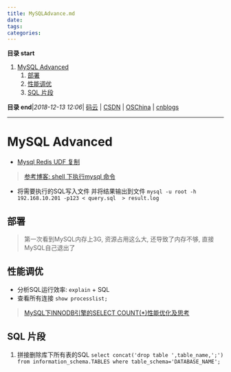 ```yaml
---
title: MySQLAdvance.md
date: 
tags: 
categories: 
---
```


**目录 start**
 
1. [MySQL Advanced](#mysql-advanced)
    1. [部署](#部署)
    1. [性能调优](#性能调优)
    1. [SQL 片段](#sql-片段)

**目录 end**|_2018-12-13 12:06_| [码云](https://gitee.com/gin9) | [CSDN](http://blog.csdn.net/kcp606) | [OSChina](https://my.oschina.net/kcp1104) | [cnblogs](http://www.cnblogs.com/kuangcp)
****************************************
# MySQL Advanced

- [Mysql Redis UDF 复制](http://www.cnblogs.com/zhxilin/archive/2016/09/30/5923671.html)


> [参考博客: shell 下执行mysql 命令](http://www.cnblogs.com/wangkangluo1/archive/2012/04/27/2472898.html)
- 将需要执行的SQL写入文件 并将结果输出到文件 `mysql -u root -h 192.168.10.201 -p123 < query.sql  > result.log`

## 部署
> 第一次看到MySQL内存上3G, 资源占用这么大, 还导致了内存不够, 直接MySQL自己退出了


## 性能调优
- 分析SQL运行效率: `explain` + SQL
- 查看所有连接 `show processlist;`

> [MySQL下INNODB引擎的SELECT COUNT(*)性能优化及思考](http://www.piaoyi.org/database/MySQL-INNODB-SELECT-COUNT.html)


## SQL 片段

1. 拼接删除库下所有表的SQL `select concat('drop table ',table_name,';') from information_schema.TABLES where table_schema='DATABASE_NAME';`

